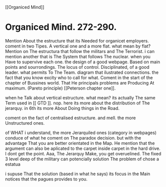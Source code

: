 
[[Organiced Mind]]
# Organiced Mind. 272-290.
Mention About the estructure that its Needed for organicet employers. coment in two Tipes. A vertical one and a more flat. what mean by flat? Mention on The estructura that follow the militars and The Terrorist. i can mention another that is The System that follows The nuclear. when you Have to supervive each one. the design of a good webpage. Based on main points and sourrondings. The locus of control. Disciplinated, of a good leader. what permits To The Team. diagram that ilustrated connections.
the fact that you know excity who to call for what. Coment in the
start of the chapter of Bussines world. That He principals problems are Producing At maximum. (Pareto principle) [[Peterson chapter one]].

when he Talk about vertical estructure. what mean? its actually The same
Term used in [[ GTD ]]. nop. here its more about the distribution of The jerarquy. in 6th its more About Doing things in the
Road.

coment on the fact of centralised estructure. and mell. the more Unstructured ones.

of WHAT i understand, the more Jerarquiled ones (category in webpages) conduce of what he coment on
The paradox decision. but with the advantage That you
are better orientated in the Map. He mention that the argument can also be aplicated to the carpet inside carpet in the hard drive. I dont get the point. Aaa, The Jerarquy Make, you get overuelined. The fixed 3 level deep of the military can potencially solution The problem of chose a estatua

i supuse That the solution (based in what he says)
its focus in the Main notices that the pagues provides to you.